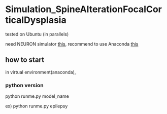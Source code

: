 # Simulation_SpineAlterationFocalCorticalDysplasia

tested on Ubuntu (in parallels)

need NEURON simulator [this](https://www.neuron.yale.edu/neuron/),
recommend to use Anaconda [this](https://www.anaconda.com)



## how to start 
in virtual environment(anaconda),

### python version 

python runme.py model_name 

ex) python runme.py epilepsy




